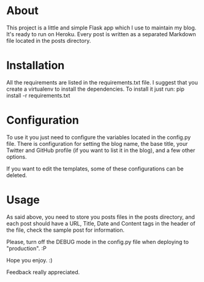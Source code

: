 About
=
This project is a little and simple Flask app which I use to maintain my blog.
It's ready to run on Heroku.
Every post is written as a separated Markdown file located in the posts directory.

Installation
=
All the requirements are listed in the requirements.txt file.
I suggest that you create a virtualenv to install the dependencies.
To install it just run:
pip install -r requirements.txt

Configuration
=
To use it you just need to configure the variables located in the config.py file.
There is configuration for setting the blog name, the base title, your Twitter and GitHub profile (if you want to list it in the blog), and a few other options.

If you want to edit the templates, some of these configurations can be deleted.

Usage
=
As said above, you need to store you posts files in the posts directory, and each post should have a URL, Title, Date and
Content tags in the header of the file, check the sample post for information.

Please, turn off the DEBUG mode in the config.py file when deploying to "production". :P

Hope you enjoy. :)

Feedback really appreciated.
